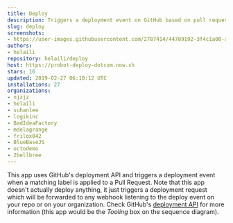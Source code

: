 ```yaml
---
title: Deploy
description: Triggers a deployment event on GitHub based on pull request labels.
slug: deploy
screenshots:
- https://user-images.githubusercontent.com/2787414/44789192-3f4c1a00-ab9c-11e8-9093-353dfbe1bc1e.gif
authors:
- helaili
repository: helaili/deploy
host: https://probot-deploy-dotcom.now.sh
stars: 16
updated: 2019-02-27 06:10:12 UTC
installations: 27
organizations:
- njzjz
- helaili
- suhanlee
- logikinc
- BadIdeaFactory
- mdelagrange
- frilox042
- BlueBaseJS
- octodemo
- 2bellbree
---
```


This app uses GitHub's deployment API and triggers a deployment event when a matching label is applied to a Pull Request. 
Note that this app doesn't actually deploy anything, it just triggers a deployment request which will be forwarded to any webhook listening to the deploy event on your repo or on your organization. Check GitHub's [deployment API](https://developer.github.com/v3/repos/deployments/) for more information (this app would be the *Tooling* box on the sequence diagram). 

